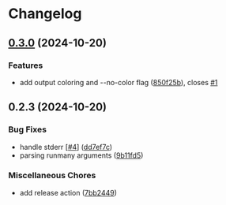 # Changelog

## [0.3.0](https://github.com/soanvig/runmany/compare/v0.2.3...v0.3.0) (2024-10-20)


### Features

* add output coloring and --no-color flag ([850f25b](https://github.com/soanvig/runmany/commit/850f25b8d6f92e078561583ef59b5255beb4095f)), closes [#1](https://github.com/soanvig/runmany/issues/1)

## 0.2.3 (2024-10-20)


### Bug Fixes

* handle stderr [[#4](https://github.com/soanvig/runmany/issues/4)] ([dd7ef7c](https://github.com/soanvig/runmany/commit/dd7ef7c883bc87d5392e75ac37b0433fd0dcdb08))
* parsing runmany arguments ([9b11fd5](https://github.com/soanvig/runmany/commit/9b11fd57cdcec0e6e6c63c47115bdd2e94c7632c))


### Miscellaneous Chores

* add release action ([7bb2449](https://github.com/soanvig/runmany/commit/7bb24499da4ef4695634b9e872fc7ca2ae65f2ee))

